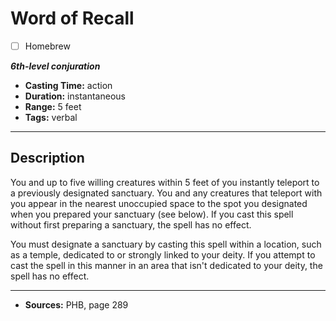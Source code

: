 # Word of Recall
- [ ] Homebrew

***6th-level conjuration***
- **Casting Time:** action
- **Duration:** instantaneous
- **Range:** 5 feet
- **Tags:** verbal

---

## Description
You and up to five willing creatures within 5 feet of you instantly teleport to a previously designated sanctuary.
You and any creatures that teleport with you appear in the nearest unoccupied space to the spot you designated when you prepared your sanctuary (see below).
If you cast this spell without first preparing a sanctuary, the spell has no effect.

You must designate a sanctuary by casting this spell within a location, such as a temple, dedicated to or strongly linked to your deity.
If you attempt to cast the spell in this manner in an area that isn't dedicated to your deity, the spell has no effect.

---

- **Sources:** PHB, page 289
